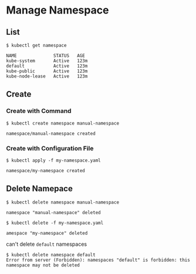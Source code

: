 # Manage Namespace

## List

```shell
$ kubectl get namespace 

NAME              STATUS   AGE
kube-system       Active   123m
default           Active   123m
kube-public       Active   123m
kube-node-lease   Active   123m
```

## Create

### Create with Command

```shell
$ kubectl create namespace manual-namespace

namespace/manual-namespace created
```

### Create with Configuration File

```shell
$ kubectl apply -f my-namespace.yaml

namespace/my-namespace created
```

## Delete Namepace

```shell
$ kubectl delete namespace manual-namespace

namespace "manual-namespace" deleted
```

```shell
$ kubectl delete -f my-namespace.yaml

amespace "my-namespace" deleted
```

can't delete `default` namespaces

```shell
$ kubectl delete namespace default
Error from server (Forbidden): namespaces "default" is forbidden: this namespace may not be deleted
```
